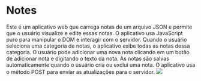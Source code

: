 # Notes
Este é um aplicativo web que carrega notas de um arquivo JSON e permite que o usuário visualize e edite essas notas. O aplicativo usa JavaScript puro para manipular o DOM e interagir com o servidor. Quando o usuário seleciona uma categoria de notas, o aplicativo exibe todas as notas dessa categoria. O usuário pode adicionar uma nova nota clicando em um botão de adicionar nota e digitando o texto da nota. As notas são salvas automaticamente quando o usuário cria ou exclui uma nota. O aplicativo usa o método POST para enviar as atualizações para o servidor.
![](https://i.imgur.com/AQ2XQpk.png)
